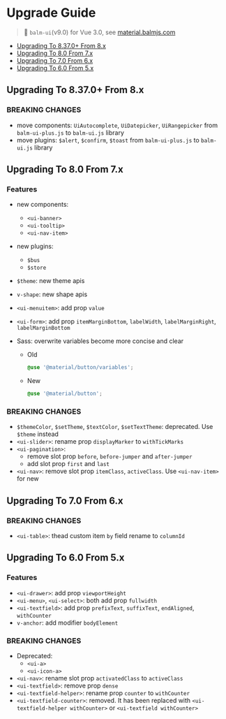 # Upgrade Guide

> 🎉 `balm-ui`(v9.0) for Vue 3.0, see [material.balmjs.com](https://material.balmjs.com/)

- <a href="javascript:void(0)" class="v-anchor" data-href="#up-to-8_37">Upgrading To 8.37.0+ From 8.x</a>
- <a href="javascript:void(0)" class="v-anchor" data-href="#up-to-8">Upgrading To 8.0 From 7.x</a>
- <a href="javascript:void(0)" class="v-anchor" data-href="#up-to-7">Upgrading To 7.0 From 6.x</a>
- <a href="javascript:void(0)" class="v-anchor" data-href="#up-to-6">Upgrading To 6.0 From 5.x</a>

<div id="up-to-8_37"></div>

## Upgrading To 8.37.0+ From 8.x

### BREAKING CHANGES

- move components: `UiAutocomplete`, `UiDatepicker`, `UiRangepicker` from `balm-ui-plus.js` to `balm-ui.js` library
- move plugins: `$alert`, `$confirm`, `$toast` from `balm-ui-plus.js` to `balm-ui.js` library

<div id="up-to-8"></div>

## Upgrading To 8.0 From 7.x

### Features

- new components:
  - `<ui-banner>`
  - `<ui-tooltip>`
  - `<ui-nav-item>`
- new plugins:
  - `$bus`
  - `$store`
- `$theme`: new theme apis
- `v-shape`: new shape apis
- `<ui-menuitem>`: add prop `value`
- `<ui-form>`: add prop `itemMarginBottom`, `labelWidth`, `labelMarginRight`, `labelMarginBottom`
- Sass: overwrite variables become more concise and clear

  - Old

    ```scss
    @use '@material/button/variables';
    ```

  - New

    ```scss
    @use '@material/button';
    ```

### BREAKING CHANGES

- `$themeColor`, `$setTheme`, `$textColor`, `$setTextTheme`: deprecated. Use `$theme` instead
- `<ui-slider>`: rename prop `displayMarker` to `withTickMarks`
- `<ui-pagination>`:
  - remove slot prop `before`, `before-jumper` and `after-jumper`
  - add slot prop `first` and `last`
- `<ui-nav>`: remove slot prop `itemClass`, `activeClass`. Use `<ui-nav-item>` for new

<div id="up-to-7"></div>

## Upgrading To 7.0 From 6.x

### BREAKING CHANGES

- `<ui-table>`: thead custom item `by` field rename to `columnId`

<div id="up-to-6"></div>

## Upgrading To 6.0 From 5.x

### Features

- `<ui-drawer>`: add prop `viewportHeight`
- `<ui-menu>`, `<ui-select>`: both add prop `fullwidth`
- `<ui-textfield>`: add prop `prefixText`, `suffixText`, `endAligned`, `withCounter`
- `v-anchor`: add modifier `bodyElement`

### BREAKING CHANGES

- Deprecated:
  - `<ui-a>`
  - `<ui-icon-a>`
- `<ui-nav>`: rename slot prop `activatedClass` to `activeClass`
- `<ui-textfield>`: remove prop `dense`
- `<ui-textfield-helper>`: rename prop `counter` to `withCounter`
- `<ui-textfield-counter>`: removed. It has been replaced with `<ui-textfield-helper withCounter>` or `<ui-textfield withCounter>`
